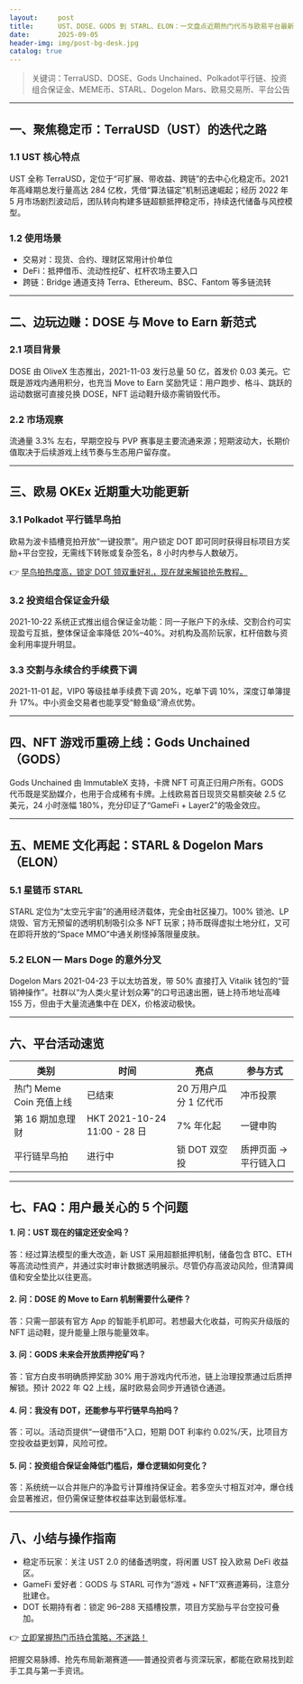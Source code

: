 ```yaml
---
layout:     post
title:      UST、DOSE、GODS 到 STARL、ELON：一文盘点近期热门代币与欧易平台最新动态
date:       2025-09-05
header-img: img/post-bg-desk.jpg
catalog: true
---
```


> 关键词：TerraUSD、DOSE、Gods Unchained、Polkadot平行链、投资组合保证金、MEME币、STARL、Dogelon Mars、欧易交易所、平台公告

---

## 一、聚焦稳定币：TerraUSD（UST）的迭代之路

### 1.1 UST 核心特点  
UST 全称 TerraUSD，定位于“可扩展、带收益、跨链”的去中心化稳定币。2021 年高峰期总发行量高达 284 亿枚，凭借“算法锚定”机制迅速崛起；经历 2022 年 5 月市场剧烈波动后，团队转向构建多链超额抵押稳定币，持续迭代储备与风控模型。

### 1.2 使用场景  
- 交易对：现货、合约、理财区常用计价单位  
- DeFi：抵押借币、流动性挖矿、杠杆农场主要入口  
- 跨链：Bridge 通道支持 Terra、Ethereum、BSC、Fantom 等多链流转  

---

## 二、边玩边赚：DOSE 与 Move to Earn 新范式

### 2.1 项目背景  
DOSE 由 OliveX 生态推出，2021-11-03 发行总量 50 亿，首发价 0.03 美元。它既是游戏内通用积分，也充当 Move to Earn 奖励凭证：用户跑步、格斗、跳跃的运动数据可直接兑换 DOSE，NFT 运动鞋升级亦需销毁代币。

### 2.2 市场观察  
流通量 3.3% 左右，早期空投与 PVP 赛事是主要流通来源；短期波动大，长期价值取决于后续游戏上线节奏与生态用户留存度。

---

## 三、欧易 OKEx 近期重大功能更新

### 3.1 Polkadot 平行链早鸟拍  
欧易为波卡插槽竞拍开放“一键投票”。用户锁定 DOT 即可同时获得目标项目方奖励+平台空投，无需线下转账或复杂签名，8 小时内参与人数破万。

👉 [早鸟拍热度高，锁定 DOT 领双重好礼，现在就来解锁抢先教程。](https://okxdog.com/)

### 3.2 投资组合保证金升级  
2021-10-22 系统正式推出组合保证金功能：同一子账户下的永续、交割合约可实现盈亏互抵，整体保证金率降低 20%–40%。对机构及高阶玩家，杠杆倍数与资金利用率提升明显。

### 3.3 交割与永续合约手续费下调  
2021-11-01 起，VIP0 等级挂单手续费下调 20%，吃单下调 10%，深度订单簿提升 17%。中小资金交易者也能享受“鲸鱼级”滑点优势。

---

## 四、NFT 游戏币重磅上线：Gods Unchained（GODS）

Gods Unchained 由 ImmutableX 支持，卡牌 NFT 可真正归用户所有。GODS 代币既是奖励媒介，也用于合成稀有卡牌。上线欧易首日现货交易额突破 2.5 亿美元，24 小时涨幅 180%，充分印证了“GameFi + Layer2”的吸金效应。

---

## 五、MEME 文化再起：STARL & Dogelon Mars（ELON）

### 5.1 星链币 STARL  
STARL 定位为“太空元宇宙”的通用经济载体，完全由社区操刀。100% 锁池、LP 烧毁、官方无预留的透明机制吸引众多 NFT 玩家；持币既得虚拟土地分红，又可在即将开放的“Space MMO”中通关刷怪掉落限量皮肤。

### 5.2 ELON — Mars Doge 的意外分叉  
Dogelon Mars 2021-04-23 于以太坊首发，带 50% 直接打入 Vitalik 钱包的“营销神操作”。社群以“为人类火星计划众筹”的口号迅速出圈，链上持币地址高峰 155 万，但由于大量流通集中在 DEX，价格波动极快。

---

## 六、平台活动速览

| 类别 | 时间 | 亮点 | 参与方式 |
| --- | --- | --- | --- |
| 热门 Meme Coin 充值上线 | 已结束 | 20 万用户瓜分 1 亿代币 | 冲币投票 |
| 第 16 期加息理财 | HKT 2021-10-24 11:00 - 28 日 | 7% 年化起 | 一键申购 |
| 平行链早鸟拍 | 进行中 | 锁 DOT 双空投 | 质押页面 → 平行链入口 |

---

## 七、FAQ：用户最关心的 5 个问题

#### 1. 问：UST 现在的锚定还安全吗？  
答：经过算法模型的重大改造，新 UST 采用超额抵押机制，储备包含 BTC、ETH 等高流动性资产，并通过实时审计数据透明展示。尽管仍存高波动风险，但清算阈值和安全垫比以往更高。

#### 2. 问：DOSE 的 Move to Earn 机制需要什么硬件？  
答：只需一部装有官方 App 的智能手机即可。若想最大化收益，可购买升级版的 NFT 运动鞋，提升能量上限与能量效率。

#### 3. 问：GODS 未来会开放质押挖矿吗？  
答：官方白皮书明确质押奖励 30% 用于游戏内代币池，链上治理投票通过后质押解锁。预计 2022 年 Q2 上线，届时欧易会同步开通锁仓通道。

#### 4. 问：我没有 DOT，还能参与平行链早鸟拍吗？  
答：可以。活动页提供“一键借币”入口，短期 DOT 利率约 0.02%/天，比项目方空投收益更划算，风险可控。

#### 5. 问：投资组合保证金降低门槛后，爆仓逻辑如何变化？  
答：系统统一以合并账户的净盈亏计算维持保证金。若多空头寸相互对冲，爆仓线会显著推迟，但仍需保证整体权益率达到最低标准。

---

## 八、小结与操作指南

- 稳定币玩家：关注 UST 2.0 的储备透明度，将闲置 UST 投入欧易 DeFi 收益区。  
- GameFi 爱好者：GODS 与 STARL 可作为“游戏 + NFT”双赛道筹码，注意分批建仓。  
- DOT 长期持有者：锁定 96–288 天插槽投票，项目方奖励与平台空投可叠加。  

👉 [立即掌握热门币持仓策略，不迷路！](https://okxdog.com/)

把握交易脉搏、抢先布局新潮赛道——普通投资者与资深玩家，都能在欧易找到趁手工具与第一手资讯。
